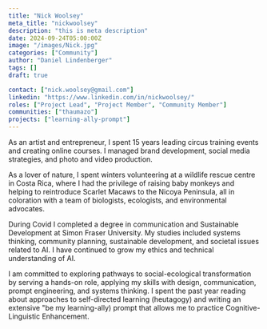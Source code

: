 ```yaml
---
title: "Nick Woolsey"
meta_title: "nickwoolsey"
description: "this is meta description"
date: 2024-09-24T05:00:00Z
image: "/images/Nick.jpg"
categories: ["Community"]
author: "Daniel Lindenberger"
tags: []
draft: true

contact: ["nick.woolsey@gmail.com"]
linkedin: "https://www.linkedin.com/in/nickwoolsey/"
roles: ["Project Lead", "Project Member", "Community Member"]
communities: ["thaumazo"]
projects: ["learning-ally-prompt"]
---
```


As an artist and entrepreneur, I spent 15 years leading circus training events and creating online courses. I managed brand development, social media strategies, and photo and video production.

As a lover of nature, I spent winters volunteering at a wildlife rescue centre in Costa Rica, where I had the privilege of raising baby monkeys and helping to reintroduce Scarlet Macaws to the Nicoya Peninsula, all in coloration with a team of biologists, ecologists, and environmental advocates.

During Covid I completed a degree in communication and Sustainable Development at Simon Fraser University. My studies included systems thinking, community planning, sustainable development, and societal issues related to AI. I have continued to grow my ethics and technical understanding of AI.

I am committed to exploring pathways to social-ecological transformation by serving a hands-on role, applying my skills with design, communication, prompt engineering, and systems thinking. I spent the past year reading about approaches to self-directed learning (heutagogy) and writing an extensive "be my learning-ally) prompt that allows me to practice Cognitive-Linguistic Enhancement.

